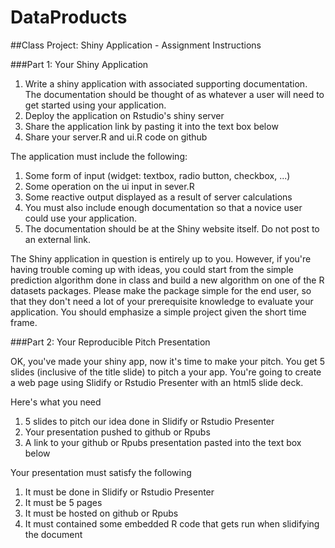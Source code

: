 # DataProducts

##Class Project:  Shiny Application - Assignment Instructions

###Part 1:  Your Shiny Application

1. Write a shiny application with associated supporting documentation. The documentation should be thought of as whatever a user will need to get started using your application.  
2. Deploy the application on Rstudio's shiny server  
3. Share the application link by pasting it into the text box below  
4. Share your server.R and ui.R code on github  

The application must include the following:

1. Some form of input (widget: textbox, radio button, checkbox, ...)  
2. Some operation on the ui input in sever.R  
3. Some reactive output displayed as a result of server calculations  
4. You must also include enough documentation so that a novice user could use your application.  
5. The documentation should be at the Shiny website itself. Do not post to an external link.  

The Shiny application in question is entirely up to you. However, if you're having trouble coming up with ideas, you could start from the simple prediction algorithm done in class and build a new algorithm on one of the R datasets packages. Please make the package simple for the end user, so that they don't need a lot of your prerequisite knowledge to evaluate your application. You should emphasize a simple project given the short time frame.  


###Part 2:  Your Reproducible Pitch Presentation

OK, you've made your shiny app, now it's time to make your pitch. You get 5 slides (inclusive of the title slide)  to pitch a your app. You're going to create a web page using Slidify or Rstudio Presenter with an html5 slide deck.

Here's what you need

1. 5 slides to pitch our idea done in Slidify or Rstudio Presenter  
2. Your presentation pushed to github or Rpubs  
3. A link to your github or Rpubs presentation pasted into the text box below  

Your presentation must satisfy the following

1. It must be done in Slidify or Rstudio Presenter  
2. It must be 5 pages  
3. It must be hosted on github or Rpubs  
4. It must contained some embedded R code that gets run when slidifying the document  
